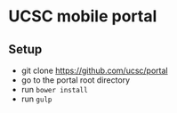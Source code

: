 # UCSC mobile portal

## Setup
- git clone https://github.com/ucsc/portal
- go to the portal root directory
- run `bower install`
- run `gulp`
